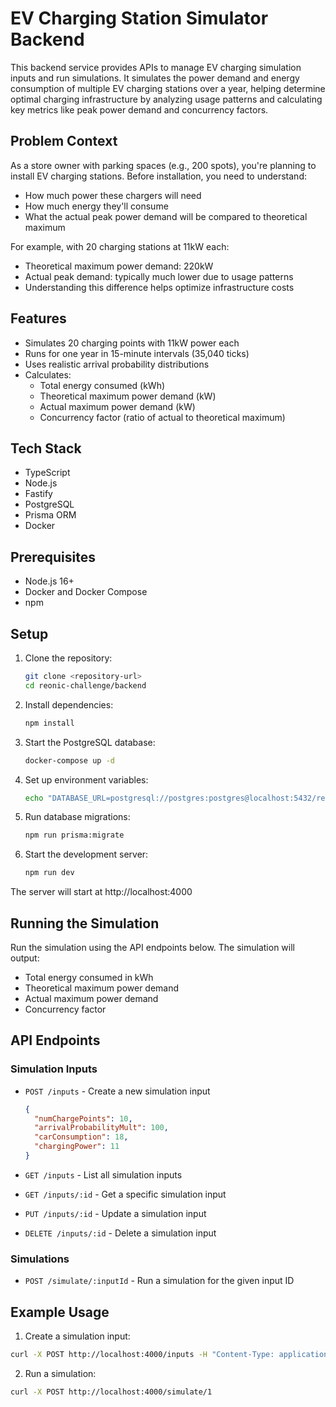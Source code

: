 # EV Charging Station Simulator Backend

This backend service provides APIs to manage EV charging simulation inputs and run simulations. It simulates the power demand and energy consumption of multiple EV charging stations over a year, helping determine optimal charging infrastructure by analyzing usage patterns and calculating key metrics like peak power demand and concurrency factors.

## Problem Context

As a store owner with parking spaces (e.g., 200 spots), you're planning to install EV charging stations. Before installation, you need to understand:
- How much power these chargers will need
- How much energy they'll consume
- What the actual peak power demand will be compared to theoretical maximum

For example, with 20 charging stations at 11kW each:
- Theoretical maximum power demand: 220kW
- Actual peak demand: typically much lower due to usage patterns
- Understanding this difference helps optimize infrastructure costs

## Features

- Simulates 20 charging points with 11kW power each
- Runs for one year in 15-minute intervals (35,040 ticks)
- Uses realistic arrival probability distributions
- Calculates:
  - Total energy consumed (kWh)
  - Theoretical maximum power demand (kW)
  - Actual maximum power demand (kW)
  - Concurrency factor (ratio of actual to theoretical maximum)

## Tech Stack

- TypeScript
- Node.js
- Fastify
- PostgreSQL
- Prisma ORM
- Docker

## Prerequisites

- Node.js 16+
- Docker and Docker Compose
- npm

## Setup

1. Clone the repository:
   ```bash
   git clone <repository-url>
   cd reonic-challenge/backend
   ```

2. Install dependencies:
   ```bash
   npm install
   ```

3. Start the PostgreSQL database:
   ```bash
   docker-compose up -d
   ```

4. Set up environment variables:
   ```bash
   echo "DATABASE_URL=postgresql://postgres:postgres@localhost:5432/reonic" > .env
   ```

5. Run database migrations:
   ```bash
   npm run prisma:migrate
   ```

6. Start the development server:
   ```bash
   npm run dev
   ```

The server will start at http://localhost:4000

## Running the Simulation

Run the simulation using the API endpoints below. The simulation will output:
- Total energy consumed in kWh
- Theoretical maximum power demand
- Actual maximum power demand
- Concurrency factor

## API Endpoints

### Simulation Inputs

- `POST /inputs` - Create a new simulation input
  ```json
  {
    "numChargePoints": 10,
    "arrivalProbabilityMult": 100,
    "carConsumption": 18,
    "chargingPower": 11
  }
  ```

- `GET /inputs` - List all simulation inputs
- `GET /inputs/:id` - Get a specific simulation input
- `PUT /inputs/:id` - Update a simulation input
- `DELETE /inputs/:id` - Delete a simulation input

### Simulations

- `POST /simulate/:inputId` - Run a simulation for the given input ID

## Example Usage

1. Create a simulation input:
```bash
curl -X POST http://localhost:4000/inputs -H "Content-Type: application/json" -d '{"numChargePoints": 10}'
```

2. Run a simulation:
```bash
curl -X POST http://localhost:4000/simulate/1
```
